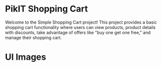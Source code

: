 # PikIT Shopping Cart 
Welcome to the Simple Shopping Cart project! This project provides a basic shopping cart functionality where users can view products, product details with discounts, take advantage of offers like "buy one get one free," and manage their shopping cart.

# UI Images

